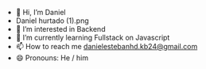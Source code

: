 - 👋 Hi, I’m Daniel
- Daniel hurtado (1).png
- 👀 I’m interested in Backend
- 🌱 I’m currently learning Fullstack on Javascript
- 📫 How to reach me danielestebanhd.kb24@gmail.com
- 😄 Pronouns: He / him

<!---
dehurtado0408/dehurtado0408 is a ✨ special ✨ repository because its `README.md` (this file) appears on your GitHub profile.
You can click the Preview link to take a look at your changes.
--->
